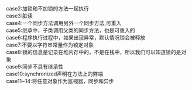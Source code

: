 case2:加锁和不加锁的方法一起执行  
case3:脏读  
case4:一个同步方法调用另外一个同步方法,可重入  
case5:继承中，子类调用父类的同步方法，也是可重入的  
case6:程序执行过程中，如果出现异常，默认情况锁会被释放  
case7:不要以字符串常量作为锁定对象  
case8:锁的信息是记录在堆内存中的，不是在栈中，所以我们可以知道锁的是对象  
case9:同步不具有继承性  
case10:synchronized声明在方法上的弊端  
case11~14:将任意对象作为监视器，同步和异步